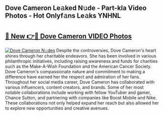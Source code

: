 ## Dove Cameron Le𝚊ked N𝚞de - Part-kla Video Photos - Hot Onlyf𝚊ns Le𝚊ks YNHNL

# <h2><a href="http://ab50840.deff.icu/?id=Dove+Cameron">🔗 New 👉🔴 Dove Cameron VIDEO Photos</a></h2>

[![Dove Cameron N𝚞des](https://i.imgur.com/rIISA9y.gif)](http://ab50840.deff.icu/?id=Dove+Cameron)
Despite the controversies, Dove Cameron's heart shines through her charitable endeavors. She has been involved in various philanthropic initiatives, including raising awareness and funds for charities such as the Make-A-Wish Foundation and the American Cancer Society. Dove Cameron's compassionate nature and commitment to making a difference have earned her the respect and admiration of her fans. Throughout her social media career, Dove Cameron has collaborated with various influencers, content creators, and brands. Some of her most notable collaborations include working with fellow YouTuber and gamer, Chance Sutton, and partnering with companies like Boost Mobile and Nike. These collaborations not only helped expand her reach but also allowed her to explore new opportunities and creative avenues.
